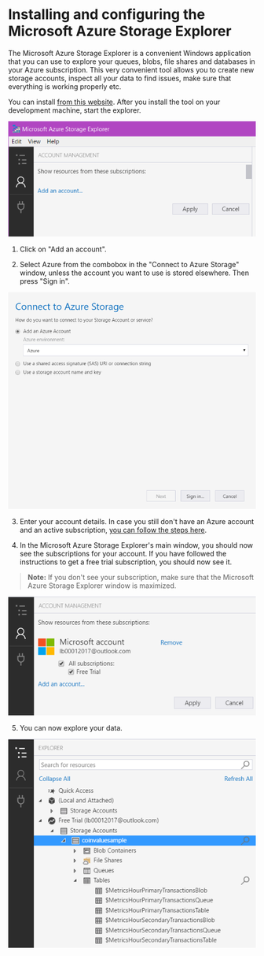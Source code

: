 # Installing and configuring the Microsoft Azure Storage Explorer

The Microsoft Azure Storage Explorer is a convenient Windows application that you can use to explore your queues, blobs, file shares and databases in your Azure subscription. This very convenient tool allows you to create new storage accounts, inspect all your data to find issues, make sure that everything is working properly etc.

You can install [from this website](https://azure.microsoft.com/en-us/features/storage-explorer/). After you install the tool on your development machine, start the explorer.

![Microsoft Azure Storage Explorer](./Pics/azure-explorer/2017-09-06_13-31-45.png)

1. Click on "Add an account".

2. Select Azure from the combobox in the "Connect to Azure Storage" window, unless the account you want to use is stored elsewhere. Then press "Sign in".

![Connect to Azure Storage](./Pics/azure-explorer/2017-09-06_13-37-02.png)

3. Enter your account details. In case you still don't have an Azure account and an active subscription, [you can follow the steps here](trial-account.md).

4. In the Microsoft Azure Storage Explorer's main window, you should now see the subscriptions for your account. If you have followed the instructions to get a free trial subscription, you should now see it.

> **Note:** If you don't see your subscription, make sure that the Microsoft Azure Storage Explorer window is maximized.

![Subscription in the Azure Explorer](./Pics/azure-explorer/2017-09-06_14-01-00.png)

5. You can now explore your data.

![Data view in the Azure Explorer](./Pics/azure-explorer/2017-09-06_14-10-50.png)